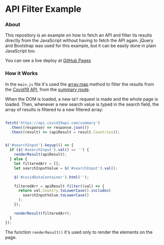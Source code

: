 # API Filter Example

### About

This repository is an example on how to fetch an API and filter its results directly from the JavaScript without having to fetch the API again. jQuery and Bootstrap was used for this example, but it can be easily done in plain JavaScript too.

You can see a live deploy at [GitHub Pages](https://luizf-lf.github.io/api-filter-example/)

### How it Works

In the `main.js` file it's used the [array.map](https://developer.mozilla.org/en-US/docs/Web/JavaScript/Reference/Global_Objects/Array/map) method to filter the results from the [Covid19 API](https://covid19api.com/), from the [summary route](https://api.covid19api.com/summary).

When the DOM is loaded, a new `GET` request is made and the whole page is loaded. Then, whenever a new search value is typed in the search field, the array of results is filtered to a new filtered array:

```JavaScript

fetch('https://api.covid19api.com/summary')
  .then((response) => response.json())
  .then((result) => (apiResult = result.Countries));


$('#searchInput').keyup(() => {
  if ($('#searchInput').val() == '') {
    renderResult(apiResult);
  } else {
    let filteredArr = [];
    let searchInputValue = $('#searchInput').val();

    $('#covidDataContainer').html('');

    filteredArr = apiResult.filter((val) => {
      return val.Country.toLowerCase().includes(
        searchInputValue.toLowerCase()
      );
    });

    renderResult(filteredArr);
  }
});
```

The function `renderResult()` it's used only to render the elements on the page.
